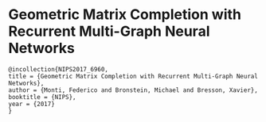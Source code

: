 # Geometric Matrix Completion with Recurrent Multi-Graph Neural Networks

```
@incollection{NIPS2017_6960,
title = {Geometric Matrix Completion with Recurrent Multi-Graph Neural Networks},
author = {Monti, Federico and Bronstein, Michael and Bresson, Xavier},
booktitle = {NIPS},
year = {2017}
}
```
